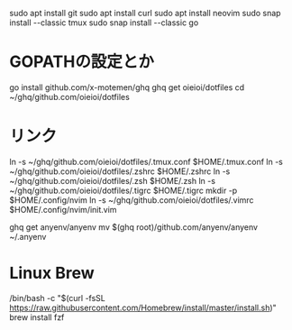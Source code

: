 sudo apt install git
sudo apt install curl
sudo apt install neovim
sudo snap install --classic tmux
sudo snap install --classic go
# GOPATHの設定とか
go install github.com/x-motemen/ghq
ghq get oieioi/dotfiles
cd ~/ghq/github.com/oieioi/dotfiles

# リンク
ln -s ~/ghq/github.com/oieioi/dotfiles/.tmux.conf $HOME/.tmux.conf
ln -s ~/ghq/github.com/oieioi/dotfiles/.zshrc $HOME/.zshrc
ln -s ~/ghq/github.com/oieioi/dotfiles/.zsh $HOME/.zsh
ln -s ~/ghq/github.com/oieioi/dotfiles/.tigrc $HOME/.tigrc
mkdir -p $HOME/.config/nvim
ln -s ~/ghq/github.com/oieioi/dotfiles/.vimrc $HOME/.config/nvim/init.vim

ghq get anyenv/anyenv
mv $(ghq root)/github.com/anyenv/anyenv ~/.anyenv

# Linux Brew
/bin/bash -c "$(curl -fsSL https://raw.githubusercontent.com/Homebrew/install/master/install.sh)"
brew install fzf
